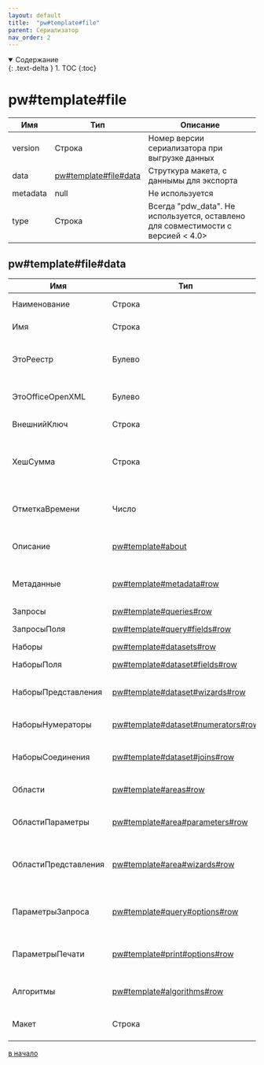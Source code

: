 ```yaml
---
layout: default
title:  "pw#template#file"
parent: Сериализатор
nav_order: 2
---
```


<details open markdown="block">
  <summary>
    Содержание
  </summary>
  {: .text-delta }
1. TOC
{:toc}
</details>

# pw#template#file

| Имя | Тип | Описание |
|--|--|--|
| version   | Строка | Номер версии сериализатора при выгрузке данных |
| data      | [pw#template#file#data][1] | Струткура макета, с даннымы для экспорта |
| metadata  | null | Не используется |
| type      | Строка | Всегда "pdw_data". Не используется, оставлено для совместимости с версией < 4.0> |

## pw#template#file#data

| Имя | Тип | Описание |
|--|--|--|
| Наименование          | Строка | Наименование печатной формы |
| Имя                   | Строка | Внутреннее имя печатной формы |
| ЭтоРеестр             | Булево | Признак формирования реестра (по всем ссылкам) |
| ЭтоOfficeOpenXML      | Булево | Признак печатной формы в формате *.docx |
| ВнешнийКлюч           | Строка | Уникальный ключ макета |
| ХешСумма              | Строка | Хеш сумма макета, используется для контроля наличия изменений |
| ОтметкаВремени        | Число | Отметка о времени последнего изменения |
| Описание              | [pw#template#about][21] | Дополнительная информация о печатной форме |
| Метаданные            | [pw#template#metadata#row][22] | Объекты метаданных, для которых создан макет |
| Запросы               | [pw#template#queries#row][23] | Запросы к данным |
| ЗапросыПоля           | [pw#template#query#fields#row][24] | Поля запросов данных |
| Наборы                | [pw#template#datasets#row][25] | Наборы данных |
| НаборыПоля            | [pw#template#dataset#fields#row][26] | Поля наборов данных |
| НаборыПредставления   | [pw#template#dataset#wizards#row][27] | Настройки формирования ПолеКонструктора |
| НаборыНумераторы      | [pw#template#dataset#numerators#row][28] | Настройки формирования ПолеНумератора |
| НаборыСоединения      | [pw#template#dataset#joins#row][29] | Настройки соединения наборов |
| Области               | [pw#template#areas#row][30] | Настройки областей макета печатной формы |
| ОбластиПараметры      | [pw#template#area#parameters#row][31] | Настройки параметров областей макета |
| ОбластиПредставления  | [pw#template#area#wizards#row][32] | Настройки формирования ПолеКонструктора параметра области |
| ПараметрыЗапроса      | [pw#template#query#options#row][33] | Параметры для подстановки при выполнении запросов |
| ПараметрыПечати       | [pw#template#print#options#row][34] | Параметры печати для табличного документа |
| Алгоритмы             | [pw#template#algorithms#row][35] | Алгоритмы обработки событий макета |
| Макет                 | Строка | Двоичные данные формата Base 16 (Hex) |

[в начало][0]


[0]: #pwtemplatefile
[1]: #pwtemplatefiledata

[21]: pw_template.html#pwtemplateabout
[22]: pw_template.html#pwtemplatemetadatarow
[23]: pw_template.html#pwtemplatequeriesrow
[24]: pw_template.html#pwtemplatequeryfieldsrow
[25]: pw_template.html#pwtemplatedatasetsrow
[26]: pw_template.html#pwtemplatedatasetfieldsrow
[27]: pw_template.html#pwtemplatedatasetwizardsrow
[28]: pw_template.html#pwtemplatedatasetnumeratorsrow
[29]: pw_template.html#pwtemplatedatasetjoinsrow
[30]: pw_template.html#pwtemplateareasrow
[31]: pw_template.html#pwtemplateareaparametersrow
[32]: pw_template.html#pwtemplateareawizardsrow
[33]: pw_template.html#pwtemplatequeryoptionsrow
[34]: pw_template.html#pwtemplateprintoptionsrow
[35]: pw_template.html#pwtemplatealgorithmsrow